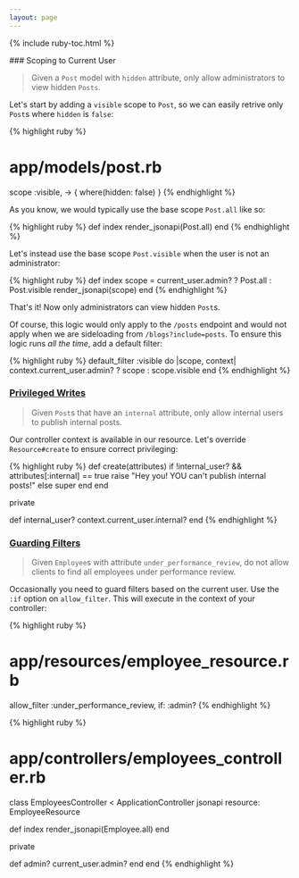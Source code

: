 ```yaml
---
layout: page
---
```


{% include ruby-toc.html %}

<div markdown="1" class="col-md-8 col-md-offset-1">
### Scoping to Current User

> Given a `Post` model with `hidden` attribute, only allow administrators
to view hidden `Posts`.

Let's start by adding a `visible` scope to `Post`, so we can easily
retrive only `Post`s where `hidden` is `false`:

{% highlight ruby %}
# app/models/post.rb
scope :visible, -> { where(hidden: false) }
{% endhighlight %}

As you know, we would typically use the base scope `Post.all` like so:

{% highlight ruby %}
def index
  render_jsonapi(Post.all)
end
{% endhighlight %}

Let's instead use the base scope `Post.visible` when the user is not an
administrator:

{% highlight ruby %}
def index
  scope = current_user.admin? ? Post.all : Post.visible
  render_jsonapi(scope)
end
{% endhighlight %}

That's it! Now only administrators can view hidden `Post`s.

Of course, this logic would only apply to the `/posts` endpoint and
would not apply when we are sideloading from `/blogs?include=posts`. To
ensure this logic runs *all the time*, add a default filter:

{% highlight ruby %}
default_filter :visible do |scope, context|
  context.current_user.admin? ? scope : scope.visible
end
{% endhighlight %}

### <a name="privileged-writes" href='#privileged-writes'>Privileged Writes</a>

> Given `Post`s that have an `internal` attribute, only allow
internal users to publish internal posts.

Our controller context is available in our resource. Let's override
`Resource#create` to ensure correct privileging:

{% highlight ruby %}
def create(attributes)
  if !internal_user? && attributes[:internal] == true
    raise "Hey you! YOU can't publish internal posts!"
  else
    super
  end
end

private

def internal_user?
  context.current_user.internal?
end
{% endhighlight %}

### <a name="guarding-filters" href='#guarding-filters'>Guarding Filters</a>

> Given `Employee`s with attribute `under_performance_review`, do not allow clients to find all employees under performance review.

Occasionally you need to guard filters based on the current user. Use
the `:if` option on `allow_filter`. This will execute in the context of
your controller:

{% highlight ruby %}
# app/resources/employee_resource.rb
allow_filter :under_performance_review, if: :admin?
{% endhighlight %}

{% highlight ruby %}
# app/controllers/employees_controller.rb
class EmployeesController < ApplicationController
  jsonapi resource: EmployeeResource

  def index
    render_jsonapi(Employee.all)
  end

  private

  def admin?
    current_user.admin?
  end
end
{% endhighlight %}

